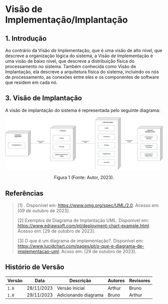 # Visão de Implementação/Implantação

## 1. Introdução

Ao contrário da Visão _da_ Implementação, que é uma visão de alto nível, que descreve a organização lógica do sistema, a Visão _de_ Implementação é uma visão de baixo nível, que descreve a distribuição física do processamento no sistema. Também conhecida como Visão de Implantação, ela descreve a arquitetura física do sistema, incluindo os nós de processamento, as conexões entre eles e os componentes de software que residem em cada nó.

## 3. Visão de Implantação

A visão de implantação do sistema é representada pelo seguinte diagrama:

<center>
    <img src="das-implantacao.png"/>
    <p> Figura 1 (Fonte: Autor, 2023).</a></p> 
</center>

## Referências

> [1] . Disponível em: https://www.omg.org/spec/UML/2.0. Acesso em: [09 de outubro de 2023].
>
> [2] Exemplos de Diagrama de Implantação UML. Disponível em: https://www.edrawsoft.com/pt/deployment-chart-example.html. Acesso em: [29 de outubro de 2023].
>
> [3] O que é um diagrama de implementação?. Disponível em: https://www.lucidchart.com/pages/pt/o-que-e-diagrama-de-implementacao-uml. Acsso em: [29 de outubro de 2023].

## Histório de Versão

| Versão | Data       | Descrição            | Autores | Revisores |
| ------ | ---------- | -------------------- | ------- | --------- |
| `1.0`  | 28/11/2023 | Versão Inicial       | Arthur  | Bruno     |
| `1.0`  | 29/11/2023 | Adicionando diagrama | Bruno   | Arthur    |

